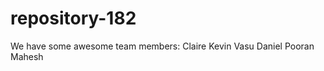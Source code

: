 repository-182
==============
We have some awesome team members:
Claire
Kevin
Vasu
Daniel
Pooran
Mahesh
